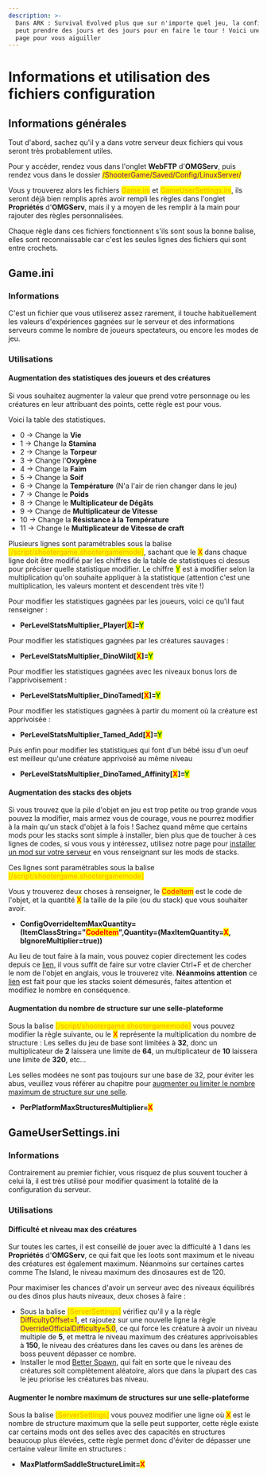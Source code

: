 ```yaml
---
description: >-
  Dans ARK : Survival Evolved plus que sur n'importe quel jeu, la configuration
  peut prendre des jours et des jours pour en faire le tour ! Voici une petite
  page pour vous aiguiller
---
```


# Informations et utilisation des fichiers configuration

## Informations générales

Tout d'abord, sachez qu'il y a dans votre serveur deux fichiers qui vous seront très probablement utiles.

Pour y accéder, rendez vous dans l'onglet **WebFTP** d'**OMGServ**, puis rendez vous dans le dossier <mark style="color:purple;">/ShooterGame/Saved/Config/LinuxServer/</mark>

Vous y trouverez alors les fichiers <mark style="color:orange;">Game.ini</mark> et <mark style="color:orange;">GameUserSettings.ini</mark>, ils seront déjà bien remplis après avoir rempli les règles dans l'onglet **Propriétés** d'**OMGServ**, mais il y a moyen de les remplir à la main pour rajouter des règles personnalisées.

Chaque règle dans ces fichiers fonctionnent s'ils sont sous la bonne balise, elles sont reconnaissable car c'est les seules lignes des fichiers qui sont entre crochets.

## Game.ini

### Informations

C'est un fichier que vous utiliserez assez rarement, il touche habituellement les valeurs d'expériences gagnées sur le serveur et des informations serveurs comme le nombre de joueurs spectateurs, ou encore les modes de jeu.

### Utilisations

#### Augmentation des statistiques des joueurs et des créatures

Si vous souhaitez augmenter la valeur que prend votre personnage ou les créatures en leur attribuant des points, cette règle est pour vous.

Voici la table des statistiques.

* 0 -> Change la **Vie**
* 1 -> Change la **Stamina**
* 2 -> Change la **Torpeur**
* 3 -> Change l'**Oxygène**
* 4 -> Change la **Faim**
* 5 -> Change la **Soif**
* 6 -> Change la **Température** (N'a l'air de rien changer dans le jeu)
* 7 -> Change le **Poids**
* 8 -> Change le **Multiplicateur de Dégâts**
* 9 -> Change de **Multiplicateur de Vitesse**
* 10 -> Change la **Résistance à la Température**
* 11 -> Change le **Multiplicateur de Vitesse de craft**

Plusieurs lignes sont paramétrables sous la balise <mark style="color:orange;">\[/script/shootergame.shootergamemode]</mark>, sachant que le <mark style="color:red;">X</mark> dans chaque ligne doit être modifié par les chiffres de la table de statistiques ci dessus pour préciser quelle statistique modifier. Le chiffre <mark style="color:green;">Y</mark> est à modifier selon la multiplication qu'on souhaite appliquer à la statistique (attention c'est une multiplication, les valeurs montent et descendent très vite !)

Pour modifier les statistiques gagnées par les joueurs, voici ce qu'il faut renseigner :

* **PerLevelStatsMultiplier\_Player\[**<mark style="color:red;">**X**</mark>**]=**<mark style="color:green;">**Y**</mark>

Pour modifier les statistiques gagnées par les créatures sauvages :

* **PerLevelStatsMultiplier\_DinoWild\[**<mark style="color:red;">**X**</mark>**]=**<mark style="color:green;">**Y**</mark>

Pour modifier les statistiques gagnées avec les niveaux bonus lors de l'apprivoisement :&#x20;

* **PerLevelStatsMultiplier\_DinoTamed\[**<mark style="color:red;">**X**</mark>**]=**<mark style="color:green;">**Y**</mark>

Pour modifier les statistiques gagnées à partir du moment où la créature est apprivoisée :&#x20;

* **PerLevelStatsMultiplier\_Tamed\_Add\[**<mark style="color:red;">**X**</mark>**]=**<mark style="color:green;">**Y**</mark>

Puis enfin pour modifier les statistiques qui font d'un bébé issu d'un oeuf est meilleur qu'une créature apprivoisé au même niveau

* **PerLevelStatsMultiplier\_DinoTamed\_Affinity\[**<mark style="color:red;">**X**</mark>**]=**<mark style="color:green;">**Y**</mark>

#### Augmentation des stacks des objets

Si vous trouvez que la pile d'objet en jeu est trop petite ou trop grande vous pouvez la modifier, mais armez vous de courage, vous ne pourrez modifier à la main qu'un stack d'objet à la fois ! Sachez quand même que certains mods pour les stacks sont simple à installer, bien plus que de toucher à ces lignes de codes, si vous vous y intéressez, utilisez notre page pour [installer un mod sur votre serveur](ark-installation-mods.md) en vous renseignant sur les mods de stacks.

Ces lignes sont paramétrables sous la balise <mark style="color:orange;">\[/script/shootergame.shootergamemode]</mark>

Vous y trouverez deux choses à renseigner, le <mark style="color:red;">CodeItem</mark> est le code de l'objet, et la quantité <mark style="color:red;">X</mark> la taille de la pile (ou du stack) que vous souhaiter avoir.

* **ConfigOverrideItemMaxQuantity=(ItemClassString="**<mark style="color:red;">**CodeItem**</mark>**",Quantity=(MaxItemQuantity=**<mark style="color:red;">**X**</mark>**, bIgnoreMultiplier=true))**

Au lieu de tout faire à la main, vous pouvez copier directement les codes depuis ce [lien](https://pastebin.com/zNfNpMAv), il vous suffit de faire sur votre clavier Ctrl+F et de chercher le nom de l'objet en anglais, vous le trouverez vite. **Néanmoins attention** ce [lien](https://pastebin.com/zNfNpMAv) est fait pour que les stacks soient démesurés, faites attention et modifiez le nombre en conséquence.&#x20;

#### Augmentation du nombre de structure sur une selle-plateforme

Sous la balise <mark style="color:orange;">\[/script/shootergame.shootergamemode]</mark> vous pouvez modifier la règle suivante, ou le <mark style="color:red;">X</mark> représente la multiplication du nombre de structure : Les selles du jeu de base sont limitées à **32**, donc un multiplicateur de **2** laissera une limite de **64**, un multiplicateur de **10** laissera une limite de **320**, etc...&#x20;

Les selles modées ne sont pas toujours sur une base de 32, pour éviter les abus, veuillez vous référer au chapitre pour [augmenter ou limiter le nombre maximum de structure sur une selle](informations-et-utilisation-des-fichiers-configuration.md#augmenter-le-nombre-maximum-de-structures-sur-une-selle-plateforme).

* **PerPlatformMaxStructuresMultiplier=**<mark style="color:red;">**X**</mark>

## GameUserSettings.ini

### Informations

Contrairement au premier fichier, vous risquez de plus souvent toucher à celui là, il est très utilisé pour modifier quasiment la totalité de la configuration du serveur.

### Utilisations

#### Difficulté et niveau max des créatures

Sur toutes les cartes, il est conseillé de jouer avec la difficulté à 1 dans les **Propriétés** d'**OMGServ**, ce qui fait que les loots sont maximum et le niveau des créatures est également maximum. Néanmoins sur certaines cartes comme The Island, le niveau maximum des dinosaures est de 120.

Pour maximiser les chances d'avoir un serveur avec des niveaux équilibrés ou des dinos plus hauts niveaux, deux choses à faire :&#x20;

* Sous la balise <mark style="color:orange;">\[ServerSettings]</mark> vérifiez qu'il y a la règle <mark style="color:purple;">DifficultyOffset=1</mark>, et rajoutez sur une nouvelle ligne la règle <mark style="color:purple;">OverrideOfficialDifficulty=5.0</mark>, ce qui force les créature à avoir un niveau multiple de **5**, et mettra le niveau maximum des créatures apprivoisables à **150**, le niveau des créatures dans les caves ou dans les arènes de boss peuvent dépasser ce nombre.
* Installer le mod [Better Spawn](https://steamcommunity.com/sharedfiles/filedetails/?id=2064588662), qui fait en sorte que le niveau des créatures soit complètement aléatoire, alors que dans la plupart des cas le jeu priorise les créatures bas niveau.

#### Augmenter le nombre maximum de structures sur une selle-plateforme

Sous la balise <mark style="color:orange;">\[ServerSettings]</mark> vous pouvez modifier une ligne où <mark style="color:red;">X</mark> est le nombre de structure maximum que la selle peut supporter, cette règle existe car certains mods ont des selles avec des capacités en structures beaucoup plus élevées, cette règle permet donc d'éviter de dépasser une certaine valeur limite en structures :&#x20;

* **MaxPlatformSaddleStructureLimit=**<mark style="color:red;">**X**</mark>

